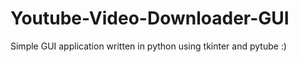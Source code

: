 # Youtube-Video-Downloader-GUI

Simple GUI application written in python using tkinter and pytube :)

